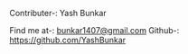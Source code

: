 Contributer-:
Yash Bunkar 

Find me at-:
bunkar1407@gmail.com
Github-: https://github.com/YashBunkar